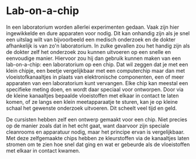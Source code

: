 # Lab-on-a-chip
In een laboratorium worden allerlei experimenten gedaan. Vaak zijn hier ingewikkelde en dure apparaten voor nodig. Dit kan onhandig zijn als je snel een uitslag wilt van bijvoorbeeld een medisch onderzoek en de dokter afhankelijk is van zo'n laboratorium. In zulke gevallen zou het handig zijn als de dokter zelf het onderzoek zou kunnen uitvoeren op een snelle en eenvoudige manier. Hiervoor zou hij dan gebruik kunnen maken van een lab-on-a-chip: een laboratorium op een chip. Dat wil zeggen dat je met een klein chipje, een beetje vergelijkbaar met een computerchip maar dan met vloeistofkanaaltjes in plaats van elektronische componenten, een of meer apparaten van een laboratorium kunt vervangen. Elke chip kan meestal een specifieke meting doen, en wordt daar speciaal voor ontworpen. Door via de kleine kanaaltjes bepaalde vloeistoffen met elkaar in contact te laten komen, of ze langs een klein meetapparaatje te sturen, kan je op kleine schaal het gewenste onderzoek uitvoeren. Dit scheelt veel tijd en geld.

De cursisten hebben zelf een ontwerp gemaakt voor een chip. Niet precies op de manier zoals dat in het echt gaat, want daarvoor zijn speciale cleanrooms en apparatuur nodig, maar het principe ervan is vergelijkbaar. Met deze zelfgemaakte chips hebben ze kleurstoffen via de kanaaltjes laten stromen om te zien hoe snel dat ging en wat er gebeurde als de vloeistoffen met elkaar in contact kwamen.
